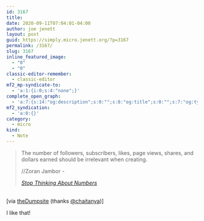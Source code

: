 ```yaml
---
id: 3167
title: 
date: 2020-09-11T07:04:01-04:00
author: joe jenett
layout: post
guid: https://simply.micro.jenett.org/?p=3167
permalink: /3167/
slug: 3167
inline_featured_image:
  - "0"
  - "0"
classic-editor-remember:
  - classic-editor
mf2_mp-syndicate-to:
  - 'a:1:{i:0;s:4:"none";}'
complete_open_graph:
  - 'a:7:{s:14:"og:description";s:0:"";s:8:"og:title";s:0:"";s:7:"og:type";s:0:"";s:12:"twitter:card";s:7:"summary";s:15:"twitter:creator";s:0:"";s:19:"twitter:description";s:0:"";s:8:"og:image";s:0:"";}'
mf2_syndication:
  - 'a:0:{}'
category:
  - micro
kind:
  - Note
---
```

<blockquote class="quoteback" data-title="Stop Thinking About Numbers" data-author="//Zoran Jambor" data-avatar="https://pbs.twimg.com/profile_images/1261962386338168832/bCwXDyJc_reasonably_small.jpg" cite="https://inspiration-bits.com/issue-116-stop-thinking-about-numbers/">
  <p>
    The number of followers, subscribers, likes, page views, shares, and dollars earned should be irrelevant when creating.
  </p><footer>//Zoran Jambor - 
  
  <cite><a href="https://inspiration-bits.com/issue-116-stop-thinking-about-numbers/" title="">Stop Thinking About Numbers</a></cite></footer>
</blockquote>
<p><br />[via <a href="https://thedump.site/" title="">theDumpsite</a> (thanks <a href="https://micro.blog/chaitanya" title="">@chaitanya</a>)]</p>
I like that!